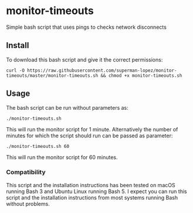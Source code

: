 # monitor-timeouts
Simple bash script that uses pings to checks network disconnects
## Install

To download this bash script and give it the correct permissions:
```
curl -O https://raw.githubusercontent.com/superman-lopez/monitor-timeouts/master/monitor-timeouts.sh && chmod +x monitor-timeouts.sh
```

## Usage

The bash script can be run without parameters as: 
```
./monitor-timeouts.sh
```

This will run the monitor script for 1 minute.  Alternatively the number of minutes for which the script should run can be passed as parameter:
```
./monitor-timeouts.sh 60
```
This will run the monitor script for 60 minutes.

### Compatibility
This script and the installation instructions has been tested on macOS running Bash 3 and Ubuntu Linux running Bash 5.  I expect you can run this script and the installation instructions from most systems running Bash without problems.
